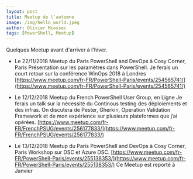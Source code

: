 ```yaml
---
layout: post
title: Meetup de l'automne
image: /img/hello_world.jpeg
author: Olivier Miossec
tags: [PowerShell, Meetup]
---
```


Quelques Meetup avant d'arriver à l'hiver. 


* Le 22/11/2018 Meetup du Paris PowerShell and DevOps  à Cosy Corner, Paris
Présentation sur les paramètres dans PowerShell. 
Je ferais un court retour sur la conférence WinOps 2018 à Londres
[https://www.meetup.com/fr-FR/PowerShell-Paris/events/254565741/](https://www.meetup.com/fr-FR/PowerShell-Paris/events/254565741/)

* Le 12/12/2018 Meetup du French PowerShell User Group, en Ligne 
Je ferais un talk sur la nécessité du Continous testing des déploiements et des infras. 
On discutera de Pester, Gherkin, Operation Validation Framework et de mon expérience sur plusieurs plateformes que j’ai opérées. 
[https://www.meetup.com/fr-FR/FrenchPSUG/events/256177833/](https://www.meetup.com/fr-FR/FrenchPSUG/events/256177833/)

* Le 13/12/2018 Meetup du Paris PowerShell and DevOps à Cosy Corner, Paris
Workshop sur DSC et Azure DSC. 
[https://www.meetup.com/fr-FR/PowerShell-Paris/events/255138353/](https://www.meetup.com/fr-FR/PowerShell-Paris/events/255138353/)
Ce Meetup est reporté à Janvier